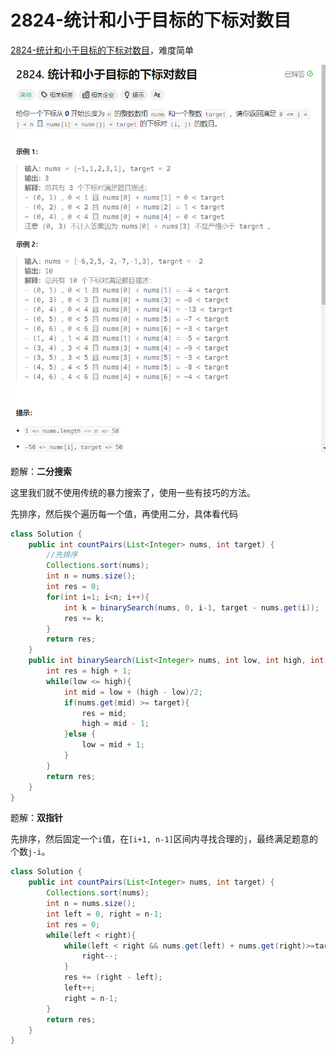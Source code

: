 # 2824-统计和小于目标的下标对数目

[2824-统计和小于目标的下标对数目](https://leetcode.cn/problems/count-pairs-whose-sum-is-less-than-target/description/?envType=daily-question&envId=2023-11-24)，难度简单

![image-20231125205938050](https://raw.githubusercontent.com/lqyspace/mypic/master/PicBed/202311252059131.png)

题解：**二分搜索**

这里我们就不使用传统的暴力搜索了，使用一些有技巧的方法。

先排序，然后挨个遍历每一个值，再使用二分，具体看代码

```java
class Solution {
    public int countPairs(List<Integer> nums, int target) {
        //先排序
        Collections.sort(nums);
        int n = nums.size();
        int res = 0;
        for(int i=1; i<n; i++){
            int k = binarySearch(nums, 0, i-1, target - nums.get(i));
            res += k;
        }
        return res;
    }
    public int binarySearch(List<Integer> nums, int low, int high, int target){
        int res = high + 1;
        while(low <= high){
            int mid = low + (high - low)/2;
            if(nums.get(mid) >= target){
                res = mid;
                high = mid - 1;
            }else {
                low = mid + 1;
            }
        }
        return res;
    }
}
```



题解：**双指针**

先排序，然后固定一个`i`值，在`[i+1, n-1]`区间内寻找合理的`j`，最终满足题意的个数`j-i`。

```java
class Solution {
    public int countPairs(List<Integer> nums, int target) {
        Collections.sort(nums);
        int n = nums.size();
        int left = 0, right = n-1;
        int res = 0;
        while(left < right){
            while(left < right && nums.get(left) + nums.get(right)>=target){
                right--;
            }
            res += (right - left);
            left++;
            right = n-1;
        }
        return res;
    }
}
```

